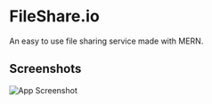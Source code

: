 # FileShare.io

An easy to use file sharing service made with MERN.


## Screenshots

![App Screenshot](https://drive.google.com/file/d/103tAM-C_plJdGii4E16Z4pRV4joGdsUr/view?usp=sharing)
